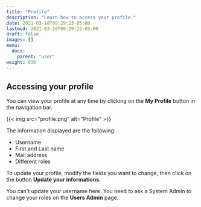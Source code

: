```yaml
---
title: "Profile"
description: "Learn how to access your profile."
date: 2021-03-10T09:29:23-05:00
lastmod: 2021-03-10T09:29:23-05:00
draft: false
images: []
menu:
  docs:
    parent: "user"
weight: 030
---
```


## Accessing your profile

You can view your profile at any time by clicking on the **My Profile** button in the navigation bar.

{{< img src="profile.png" alt="Profile" >}}

The information displayed are the following:

- Username
- First and Last name
- Mail address
- Different roles

To update your profile, modify the fields you want to change, then click on the button **Update your informations**.

You can't update your username here. You need to ask a System Admin to change your roles on the **Users Admin** page.
